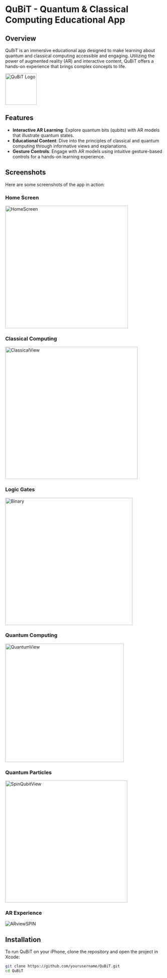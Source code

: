 # QuBiT - Quantum & Classical Computing Educational App

## Overview
QuBiT is an immersive educational app designed to make learning about quantum and classical computing accessible and engaging. Utilizing the power of augmented reality (AR) and interactive content, QuBiT offers a hands-on experience that brings complex concepts to life.

<img src="https://github.com/ryouol/QuBiT/assets/125412884/4961451a-d91c-40b3-ba6f-10c873fe1063" width="100" alt="QuBiT Logo">


## Features
- **Interactive AR Learning**: Explore quantum bits (qubits) with AR models that illustrate quantum states.
- **Educational Content**: Dive into the principles of classical and quantum computing through informative views and explanations.
- **Gesture Controls**: Engage with AR models using intuitive gesture-based controls for a hands-on learning experience.

## Screenshots
Here are some screenshots of the app in action:

### Home Screen
<img src="https://github.com/ryouol/QuBiT/assets/125412884/99d246f3-4ac1-41aa-8767-40adf1e838f1" width="391" alt="HomeScreen">

### Classical Computing
<img src="https://github.com/ryouol/QuBiT/assets/125412884/13216f6a-3edf-4979-a32a-ec7ce3c38902" width="422" alt="ClassicalView">

### Logic Gates
<img src="https://github.com/ryouol/QuBiT/assets/125412884/7a37e950-e53e-4c53-b53c-b58d1aeb1735" width="406" alt="Binary">

### Quantum Computing
<img src="https://github.com/ryouol/QuBiT/assets/125412884/1dc98256-4424-4359-a83f-0cb9ef79c0c8" width="378" alt="QuantumView">

### Quantum Particles
<img src="https://github.com/ryouol/QuBiT/assets/125412884/bc07adfd-f8c1-447d-808d-d7116e25e9c6" width="389" alt="SpinQubitView">

### AR Experience
![ARviewSPIN](https://github.com/ryouol/QuBiT/assets/125412884/385f0f35-6ddb-4062-83c0-15ce938b0b52)

## Installation
To run QuBiT on your iPhone, clone the repository and open the project in Xcode:
```bash
git clone https://github.com/yourusername/QuBiT.git
cd QuBiT
